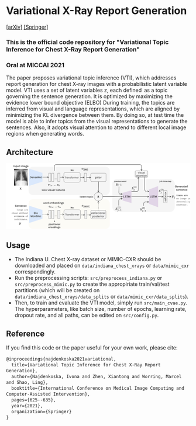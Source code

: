 # Variational X-Ray Report Generation

[[arXiv]](https://arxiv.org/pdf/2107.07314.pdf) [[Springer]](https://link.springer.com/chapter/10.1007/978-3-030-87199-4_59)

### This is the official code repository for "Variational Topic Inference for Chest X-Ray Report Generation" 
### Oral at MICCAI 2021

The paper proposes variational topic inference (VTI), which addresses report generation for chest X-ray images with a probabilistic latent variable
model. VTI uses a set of latent variables z, each defined as a topic governing the sentence generation. It is optimized by maximizing the evidence lower bound objective (ELBO) During training, the topics are inferred from visual and language representations, which are aligned by minimizing the KL divergence between them. By doing so, at test time the model is able to infer topics from the visual representations to generate the sentences. Also, it adopts visual attention to attend to different local image regions when generating words.

## Architecture
![model](https://github.com/ivonajdenkoska/variational-xray-report-gen/blob/main/model.png)

## Usage

- The Indiana U. Chest X-ray dataset or MIMIC-CXR should be downloaded and placed on `data/indiana_chest_xrays` or `data/mimic_cxr` correspondingly. 
- Run the preprocessing scripts: `src/preprocess_indiana.py` or `src/preprocess_mimic.py` to create the appropiriate train/val/test partitions (which will be created on `data/indiana_chest_xrays/data_splits` or `data/mimic_cxr/data_splits`). 
- Then, to train and evaluate the VTI model, simply run `src/main_cvae.py`. The hyperparameters, like batch size, number of epochs, learning rate, dropout rate, and all paths, can be edited on `src/config.py`.


## Reference
If you find this code or the paper useful for your own work, please cite:
```
@inproceedings{najdenkoska2021variational,
  title={Variational Topic Inference for Chest X-Ray Report Generation},
  author={Najdenkoska, Ivona and Zhen, Xiantong and Worring, Marcel and Shao, Ling},
  booktitle={International Conference on Medical Image Computing and Computer-Assisted Intervention},
  pages={625--635},
  year={2021},
  organization={Springer}
}
```
